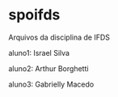 # spoifds
Arquivos da disciplina de IFDS

aluno1: Israel Silva 

aluno2: Arthur Borghetti

aluno3: Gabrielly Macedo
